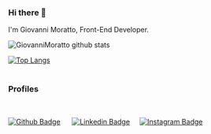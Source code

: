 ### Hi there 👋

I'm Giovanni Moratto, Front-End Developer.

![GiovanniMoratto github stats](https://github-readme-stats.vercel.app/api?username=GiovanniMoratto&show_icons=true&theme=tokyonight)

[![Top Langs](https://github-readme-stats.vercel.app/api/top-langs/?username=GiovanniMoratto&langs_count=8)](https://github.com/anuraghazra/github-readme-stats)
<br/>
<br/>

### Profiles
<br/>

 [![Github Badge](https://img.shields.io/badge/-Github-black?style=flat-square&logo=Github&logoColor=white&link=https://github.com/GiovanniMoratto)](https://github.com/GiovanniMoratto) &nbsp;&nbsp;&nbsp;&nbsp;
 [![Linkedin Badge](https://img.shields.io/badge/-Linkedin-blue?style=flat-square&logo=Linkedin&logoColor=white&link=http://linkedin.com/in/Matheus0liveira)](https://www.linkedin.com/in/giovannimoratto/)&nbsp;&nbsp;&nbsp;&nbsp;
  [![Instagram Badge](https://img.shields.io/badge/-Instagram-pink?style=flat-square&logo=Instagram&logoColor=white&link=https://www.instagram.com/matheus_osantos/)](https://www.instagram.com/giovnn/)
